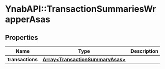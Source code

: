 # YnabAPI::TransactionSummariesWrapperAsas

## Properties
Name | Type | Description | Notes
------------ | ------------- | ------------- | -------------
**transactions** | [**Array&lt;TransactionSummaryAsas&gt;**](TransactionSummaryAsas.md) |  | 


